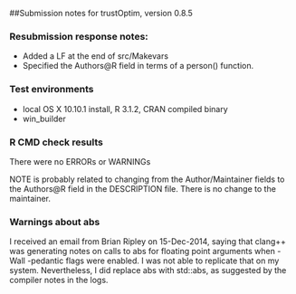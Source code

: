 ##Submission notes for trustOptim, version 0.8.5

### Resubmission response notes:

-  Added a LF at the end of src/Makevars
-  Specified the Authors@R field in terms of a person() function.


### Test environments

-  local OS X 10.10.1 install, R 3.1.2, CRAN compiled binary
-  win_builder

### R CMD check results
There were no ERRORs or WARNINGs

NOTE is probably related to changing from the Author/Maintainer fields
to the Authors@R field in the DESCRIPTION file.  There is no change to
the maintainer.

### Warnings about abs
I received an email from Brian Ripley on 15-Dec-2014, saying that clang++ was generating notes on calls to abs for floating point arguments when -Wall -pedantic flags were enabled.  I was not able to replicate that on my system.  Nevertheless, I did replace abs with std::abs, as suggested by the compiler notes in the logs.


